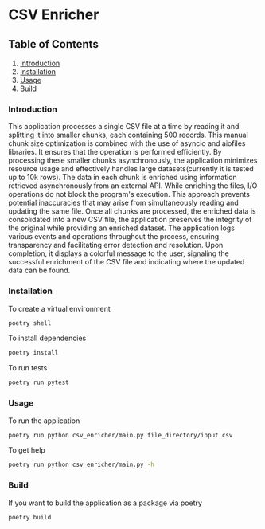 # CSV Enricher

## Table of Contents

1. [Introduction](#installation)
2. [Installation](#installation)
3. [Usage](#usage)
4. [Build](#build)



### Introduction

This application processes a single CSV file at a time by reading it and splitting it into smaller chunks, each containing 500 records.
This manual chunk size optimization is combined with the use of asyncio and aiofiles libraries. It ensures that the operation is performed efficiently.
By processing these smaller chunks asynchronously, the application minimizes resource usage and effectively handles large datasets(currently it is tested up to 10k rows).
The data in each chunk is enriched using information retrieved asynchronously from an external API. While enriching the files, I/O operations do not block the program's execution.
This approach prevents potential inaccuracies that may arise from simultaneously reading and updating the same file.
Once all chunks are processed, the enriched data is consolidated into a new CSV file, the application preserves the integrity of the original while providing an enriched dataset.
The application logs various events and operations throughout the process, ensuring transparency and facilitating error detection and resolution.
Upon completion, it displays a colorful message to the user, signaling the successful enrichment of the CSV file and indicating where the updated data can be found.



### Installation


To create a virtual environment
```bash
poetry shell
```

To install dependencies
```bash
poetry install
```

To run tests
```bash
poetry run pytest
```

### Usage

To run the application
```bash
poetry run python csv_enricher/main.py file_directory/input.csv
```

To get help
```bash
poetry run python csv_enricher/main.py -h
```


### Build

If you want to build the application as a package via poetry
```bash
poetry build
```
